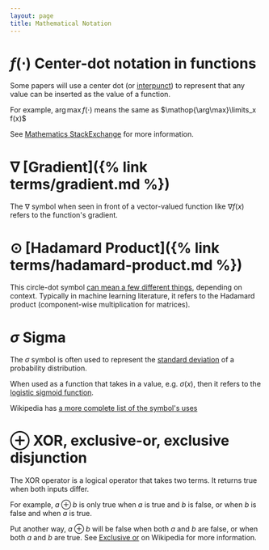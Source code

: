 ```yaml
---
layout: page
title: Mathematical Notation
---
```


# $f(\cdot)$ Center-dot notation in functions
Some papers will use a center dot (or [interpunct][4]) to represent
that any value can be inserted as the value of a function.

For example, $\arg \max f(\cdot)$ means the same as $\mathop{\arg\max}\limits_x f(x)$

See [Mathematics StackExchange][5] for more information.

# $\nabla$ [Gradient]({% link terms/gradient.md %})
The $\nabla$ symbol when seen in front of a vector-valued function
like $\nabla f(x)$ refers to the function's gradient.

# $\odot$ [Hadamard Product]({% link terms/hadamard-product.md %})
This circle-dot symbol [can mean a few different things][1], depending on context.
Typically in machine learning literature, it refers to the Hadamard product
(component-wise multiplication for matrices).

# $\sigma$ Sigma
The $\sigma$ symbol is often used to represent the [standard deviation][7]
of a probability distribution.

When used as a function that takes in a value, e.g. $\sigma(x)$,
then it refers to the [logistic sigmoid function][3].

Wikipedia has [a more complete list of the symbol's uses][2]

# $\oplus$ XOR, exclusive-or, exclusive disjunction
The XOR operator is a logical operator that takes two terms. It returns
true when both inputs differ.

For example, $a \oplus b$ is only true when $a$ is true and $b$ is false,
or when $b$ is false and when $a$ is true.

Put another way, $a \oplus b$ will be false when both $a$ and $b$ are false,
or when both $a$ and $b$ are true. See [Exclusive or][6] on Wikipedia for more
information.

[1]: https://math.stackexchange.com/questions/815315/what-does-a-dot-in-a-circle-mean "What does a dot in a circle mean? - Mathematics StackExchange"
[2]: https://en.wikipedia.org/wiki/Sigma#Lower-case "Scientific and mathematical uses for lower-case sigma - Wikipedia"
[3]: https://en.wikipedia.org/wiki/Sigmoid_function "Sigmoid function - Wikipedia"
[4]: https://en.wikipedia.org/wiki/Interpunct "Interpunct - Wikipedia"
[5]: https://math.stackexchange.com/questions/1795287/what-does-the-middle-dot-in-parentheses-mean "What does the middle dot in parentheses mean? - Mathematics StackExchange"
[6]: https://en.wikipedia.org/wiki/Exclusive_or "Exclusive or - Wikipedia"
[7]: /terms/standard-deviation/